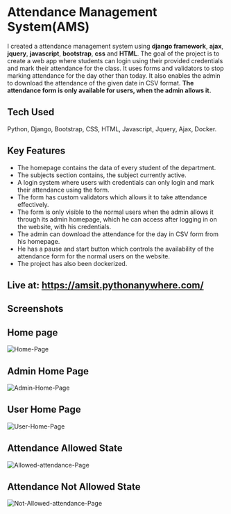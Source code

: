 # Attendance Management System(AMS)

I created a attendance management system using **django framework**, **ajax**,  **jquery**, **javascript**, **bootstrap**, **css** and **HTML**.
The goal of the project is to create a web app where students can login using their provided credentials and mark their attendance for the class. It uses forms and validators to stop marking attendance for the day other than today. It also enables the admin to download the attendance of the given date in CSV format.
**The attendance form is only available for users, when the admin allows it.**

## Tech Used
Python, Django, Bootstrap, CSS, HTML, Javascript, Jquery, Ajax, Docker.

## Key Features
* The homepage contains the data of every student of the department.
* The subjects section contains, the subject currently active.
* A login system where users with credentials can only login and mark their attendance using the form.
* The form has custom validators which allows it to take attendance effectively.
* The form is only visible to the normal users when the admin allows it through its admin homepage, which he can access after logging in on the website, with his credentials.
* The admin can download the attendance for the day in CSV form from his homepage.
* He has a pause and start button which controls the availability of the attendance form for the normal users on the website.
* The project has also been dockerized.

## Live at: https://amsit.pythonanywhere.com/

## Screenshots

## Home page
![Home-Page](https://github.com/amanjha8100/AMS/blob/main/ss/Homepage.PNG?raw=true)

## Admin Home Page
![Admin-Home-Page](https://github.com/amanjha8100/AMS/blob/main/ss/adminhomepage.PNG?raw=true)

## User Home Page
![User-Home-Page](https://github.com/amanjha8100/AMS/blob/main/ss/userhomepage.PNG?raw=true)

## Attendance Allowed State
![Allowed-attendance-Page](https://github.com/amanjha8100/AMS/blob/main/ss/aallowedform.PNG?raw=true)

## Attendance Not Allowed State
![Not-Allowed-attendance-Page](https://github.com/amanjha8100/AMS/blob/main/ss/anotallowedform.PNG?raw=true)






